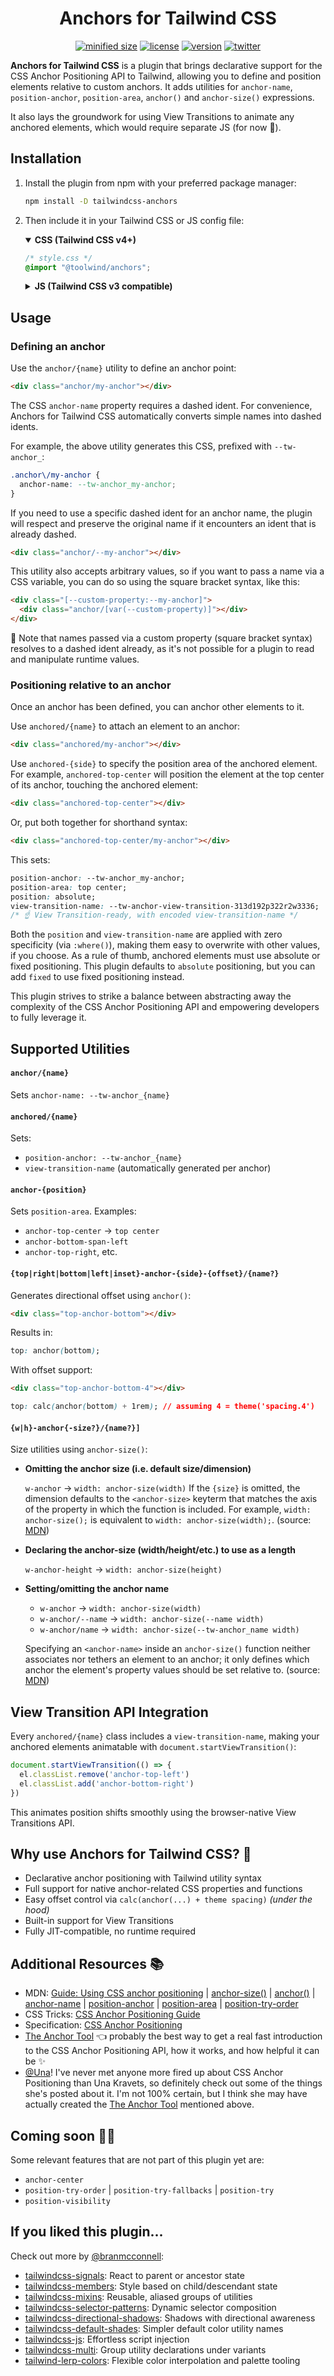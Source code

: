 <h1 align="center">Anchors for Tailwind CSS</h1>

<div align="center">

[![minified size](https://img.shields.io/bundlephobia/min/tailwindcss-anchors)](https://bundlephobia.com/package/tailwindcss-anchors)
[![license](https://img.shields.io/github/license/brandonmcconnell/tailwindcss-anchors?label=license)](https://github.com/brandonmcconnell/tailwindcss-anchors/blob/main/LICENSE)
[![version](https://img.shields.io/npm/v/tailwindcss-anchors)](https://www.npmjs.com/package/tailwindcss-anchors)
[![twitter](https://img.shields.io/twitter/follow/branmcconnell)](https://twitter.com/branmcconnell)

</div>

**Anchors for Tailwind CSS** is a plugin that brings declarative support for the CSS Anchor Positioning API to Tailwind, allowing you to define and position elements relative to custom anchors. It adds utilities for `anchor-name`, `position-anchor`, `position-area`, `anchor()` and `anchor-size()` expressions.

It also lays the groundwork for using View Transitions to animate any anchored elements, which would require separate JS (for now 👀).

## Installation

1. Install the plugin from npm with your preferred package manager:
    
    ```bash
    npm install -D tailwindcss-anchors
    ```
2. Then include it in your Tailwind CSS or JS config file:
    
    <details name="install-lang" open><summary><b>CSS (Tailwind CSS v4+)</b></summary>

    ```css
    /* style.css */
    @import "@toolwind/anchors";
    ```

    </details><details name="install-lang"><summary><b>JS (Tailwind CSS v3 compatible)</b></summary>

    ```js
    // tailwind.config.js
    import anchors from "@toolwind/anchors";
    ```

    </details>

## Usage

### Defining an anchor

Use the `anchor/{name}` utility to define an anchor point:

```html
<div class="anchor/my-anchor"></div>
```

The CSS `anchor-name` property requires a dashed ident. For convenience, Anchors for Tailwind CSS automatically converts simple names into dashed idents.

For example, the above utility generates this CSS, prefixed with `--tw-anchor_`:

```css
.anchor\/my-anchor {
  anchor-name: --tw-anchor_my-anchor;
}
```

If you need to use a specific dashed ident for an anchor name, the plugin will respect and preserve the original name if it encounters an ident that is already dashed.

```html
<div class="anchor/--my-anchor"></div>
```

This utility also accepts arbitrary values, so if you want to pass a name via a CSS variable, you can do so using the square bracket syntax, like this:

```html
<div class="[--custom-property:--my-anchor]">
  <div class="anchor/[var(--custom-property)]"></div>
</div>
```

🚧 Note that names passed via a custom property (square bracket syntax) resolves to a dashed ident already, as it's not possible for a plugin to read and manipulate runtime values.

### Positioning relative to an anchor

Once an anchor has been defined, you can anchor other elements to it.

Use `anchored/{name}` to attach an element to an anchor:

```html
<div class="anchored/my-anchor"></div>
```

Use `anchored-{side}` to specify the position area of the anchored element. For example, `anchored-top-center` will position the element at the top center of its anchor, touching the anchored element:

```html
<div class="anchored-top-center"></div>
```

Or, put both together for shorthand syntax:

```html
<div class="anchored-top-center/my-anchor"></div>
```

This sets:

```css
position-anchor: --tw-anchor_my-anchor;
position-area: top center;
position: absolute;
view-transition-name: --tw-anchor-view-transition-313d192p322r2w3336;
/* ☝️ View Transition-ready, with encoded view-transition-name */
```

Both the `position` and `view-transition-name` are applied with zero specificity (via `:where()`), making them easy to overwrite with other values, if you choose. As a rule of thumb, anchored elements must use absolute or fixed positioning. This plugin defaults to `absolute` positioning, but you can add `fixed` to use fixed positioning instead.

This plugin strives to strike a balance between abstracting away the complexity of the CSS Anchor Positioning API and empowering developers to fully leverage it.

## Supported Utilities

#### `anchor/{name}`

Sets `anchor-name: --tw-anchor_{name}`

#### `anchored/{name}`

Sets:
- `position-anchor: --tw-anchor_{name}`
- `view-transition-name` (automatically generated per anchor)

#### `anchor-{position}`

Sets `position-area`. Examples:

- `anchor-top-center` → `top center`
- `anchor-bottom-span-left`
- `anchor-top-right`, etc.

#### `{top|right|bottom|left|inset}-anchor-{side}-{offset}/{name?}`

Generates directional offset using `anchor()`:

```html
<div class="top-anchor-bottom"></div>
```

Results in:

```css
top: anchor(bottom);
```

With offset support:

```html
<div class="top-anchor-bottom-4"></div>
```

```css
top: calc(anchor(bottom) + 1rem); // assuming 4 = theme('spacing.4')
```

#### `{w|h}-anchor{-size?}/{name?}]`

Size utilities using `anchor-size()`:

- **Omitting the anchor size (i.e. default size/dimension)**

  `w-anchor` → `width: anchor-size(width)` 
  If the `{size}` is omitted, the dimension defaults to the `<anchor-size>` keyterm that matches the axis of the property in which the function is included. For example, `width: anchor-size();` is equivalent to `width: anchor-size(width);`. (source: [MDN](https://developer.mozilla.org/en-US/docs/Web/CSS/anchor-size#anchor-size))
- **Declaring the anchor-size (width/height/etc.) to use as a length**

  `w-anchor-height` → `width: anchor-size(height)`
- **Setting/omitting the anchor name**

  * `w-anchor` → `width: anchor-size(width)` 
  * `w-anchor/--name` → `width: anchor-size(--name width)` 
  * `w-anchor/name` → `width: anchor-size(--tw-anchor_name width)` 

  Specifying an `<anchor-name>` inside an `anchor-size()` function neither associates nor tethers an element to an anchor; it only defines which anchor the element's property values should be set relative to. (source: [MDN](https://developer.mozilla.org/en-US/docs/Web/CSS/anchor-size#anchor-size))

## View Transition API Integration

Every `anchored/{name}` class includes a `view-transition-name`, making your anchored elements animatable with `document.startViewTransition()`:

```js
document.startViewTransition(() => {
  el.classList.remove('anchor-top-left')
  el.classList.add('anchor-bottom-right')
})
```

This animates position shifts smoothly using the browser-native View Transitions API.

## Why use Anchors for Tailwind CSS? 🤔

- Declarative anchor positioning with Tailwind utility syntax
- Full support for native anchor-related CSS properties and functions
- Easy offset control via `calc(anchor(...) + theme spacing)` _(under the hood)_
- Built-in support for View Transitions
- Fully JIT-compatible, no runtime required

## Additional Resources 📚

- MDN: [Guide: Using CSS anchor positioning](https://developer.mozilla.org/en-US/docs/Web/CSS/CSS_anchor_positioning/Using) | [anchor-size()](https://developer.mozilla.org/en-US/docs/Web/CSS/anchor-size) | [anchor()](https://developer.mozilla.org/en-US/docs/Web/CSS/anchor) | [anchor-name](https://developer.mozilla.org/en-US/docs/Web/CSS/anchor-name) | [position-anchor](https://developer.mozilla.org/en-US/docs/Web/CSS/position-anchor) | [position-area](https://developer.mozilla.org/en-US/docs/Web/CSS/position-area) | [position-try-order](https://developer.mozilla.org/en-US/docs/Web/CSS/position-try-order)
- CSS Tricks: [CSS Anchor Positioning Guide](https://css-tricks.com/css-anchor-positioning-guide/)
- Specification: [CSS Anchor Positioning](https://drafts.csswg.org/css-anchor-position-1/)
- [The Anchor Tool](https://anchor-tool.com/) 👈 probably the best way to get a real fast introduction to the CSS Anchor Positioning API, how it works, and how helpful it can be ✨
- [@Una](https://github.com/una)! I've never met anyone more fired up about CSS Anchor Positioning than Una Kravets, so definitely check out some of the things she's posted about it. I'm not 100% certain, but I think she may have actually created the [The Anchor Tool](https://anchor-tool.com/) mentioned above.

## Coming soon 👀🤞

Some relevant features that are not part of this plugin yet are:
- `anchor-center`
- `position-try-order` | `position-try-fallbacks` | `position-try`
- `position-visibility`

## If you liked this plugin...

Check out more by [@branmcconnell](https://github.com/brandonmcconnell):

- [tailwindcss-signals](https://github.com/brandonmcconnell/tailwindcss-signals): React to parent or ancestor state
- [tailwindcss-members](https://github.com/brandonmcconnell/tailwindcss-members): Style based on child/descendant state
- [tailwindcss-mixins](https://github.com/brandonmcconnell/tailwindcss-mixins): Reusable, aliased groups of utilities
- [tailwindcss-selector-patterns](https://github.com/brandonmcconnell/tailwindcss-selector-patterns): Dynamic selector composition
- [tailwindcss-directional-shadows](https://github.com/brandonmcconnell/tailwindcss-directional-shadows): Shadows with directional awareness
- [tailwindcss-default-shades](https://github.com/brandonmcconnell/tailwindcss-default-shades): Simpler default color utility names
- [tailwindcss-js](https://github.com/brandonmcconnell/tailwindcss-js): Effortless script injection
- [tailwindcss-multi](https://github.com/brandonmcconnell/tailwindcss-multi): Group utility declarations under variants
- [tailwind-lerp-colors](https://github.com/brandonmcconnell/tailwind-lerp-colors): Flexible color interpolation and palette tooling